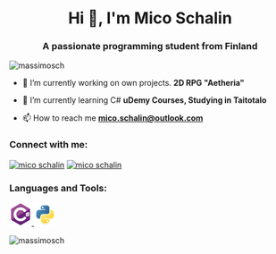 <h1 align="center">Hi 👋, I'm Mico Schalin</h1>
<h3 align="center">A passionate programming student from Finland</h3>

<p align="left"> <img src="https://komarev.com/ghpvc/?username=massimosch&label=Profile%20views&color=0e75b6&style=flat" alt="massimosch" /> </p>

- 🔭 I’m currently working on own projects. **2D RPG "Aetheria"**

- 🌱 I’m currently learning C# **uDemy Courses, Studying in Taitotalo**

- 📫 How to reach me **mico.schalin@outlook.com**

<h3 align="left">Connect with me:</h3>
<p align="left">
<a href="https://linkedin.com/in/mico schalin" target="blank"><img align="center" src="https://raw.githubusercontent.com/rahuldkjain/github-profile-readme-generator/master/src/images/icons/Social/linked-in-alt.svg" alt="mico schalin" height="30" width="40" /></a>
<a href="https://fb.com/mico schalin" target="blank"><img align="center" src="https://raw.githubusercontent.com/rahuldkjain/github-profile-readme-generator/master/src/images/icons/Social/facebook.svg" alt="mico schalin" height="30" width="40" /></a>
</p>

<h3 align="left">Languages and Tools:</h3>
<p align="left"> <a href="https://www.w3schools.com/cs/" target="_blank" rel="noreferrer"> <img src="https://raw.githubusercontent.com/devicons/devicon/master/icons/csharp/csharp-original.svg" alt="csharp" width="40" height="40"/> </a> <a href="https://www.python.org" target="_blank" rel="noreferrer"> <img src="https://raw.githubusercontent.com/devicons/devicon/master/icons/python/python-original.svg" alt="python" width="40" height="40"/> </a> </p>

<p><img align="center" src="https://github-readme-stats.vercel.app/api/top-langs?username=massimosch&show_icons=true&locale=en&layout=compact" alt="massimosch" /></p>
